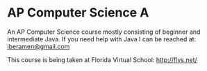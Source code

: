 AP Computer Science A
=====================

An AP Computer Science course mostly consisting of beginner and intermediate Java. If you need help with Java I can be reached at: iberamen@gmail.com

This course is being taken at Florida Virtual School: http://flvs.net/
